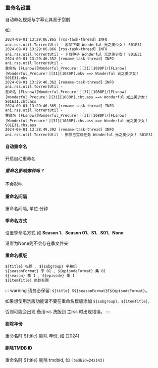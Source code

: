 ### 重命名设置

自动命名视频与字幕让其易于刮削

如:

```log
2024-09-01 13:29:06.865 [rss-task-thread] INFO ani.rss.util.TorrentUtil - 添加下载 Wonderful 光之美少女！ S01E31
2024-09-01 13:29:06.866 [rss-task-thread] INFO ani.rss.util.TorrentUtil - 下载种子 Wonderful 光之美少女！ S01E31
2024-09-01 13:29:46.352 [rename-task-thread] INFO ani.rss.util.TorrentUtil -
重命名 [FLsnow][Wonderful_Precure！][31][1080P]/[FLsnow][Wonderful_Precure！][31][1080P].mkv ==> Wonderful 光之美少女！
S01E31.mkv
2024-09-01 13:29:46.362 [rename-task-thread] INFO ani.rss.util.TorrentUtil -
重命名 [FLsnow][Wonderful_Precure！][31][1080P]/[FLsnow][Wonderful_Precure！][31][1080P].cht.ass ==> Wonderful 光之美少女！
S01E31.cht.ass
2024-09-01 13:29:46.365 [rename-task-thread] INFO ani.rss.util.TorrentUtil -
重命名 [FLsnow][Wonderful_Precure！][31][1080P]/[FLsnow][Wonderful_Precure！][31][1080P].chs.ass ==> Wonderful 光之美少女！
S01E31.chs.ass
2024-09-01 13:38:49.392 [rename-task-thread] INFO ani.rss.util.TorrentUtil - 删除已完成任务 Wonderful 光之美少女！ S01E31
```

#### 自动重命名

开启自动重命名

##### 重命名影响做种吗？

不会影响

#### 重命名间隔

重命名间隔, 单位 分钟

#### 季命名方式

设置季命名方式 如 **Season 1**、**Season 01**、**S1**、**S01**、**None**

设置为None则不会存在季文件夹

#### 重命名模版

```md
${title} 标题 , ${subgroup} 字幕组
${seasonFormat} 季 01 , ${episodeFormat} 集 01
${season} 季 1 , ${episode} 集 1
${itemTitle} 原始标题
```

::: warning
请务必保留: `${title} S${seasonFormat}E${episodeFormat}`。

如果想使用洗版功能请不要在重命名模版添加 `${subgroup}、${itemTitle}`，

否则可能会出现 备用rss 洗版到 主rss 时出现错误。
:::

#### 剔除年份

重命名时 ${title} 剔除 年份, 如 (2024)

#### 剔除TMDB ID

重命名时 ${title} 剔除 tmdbid, 如 `[tmdbid=242143]`
